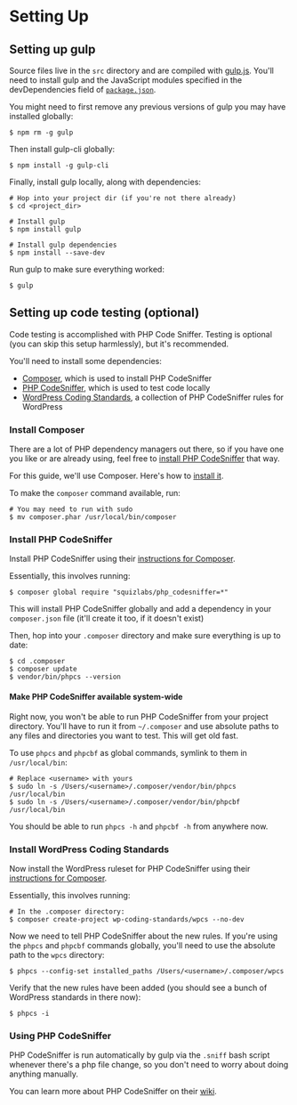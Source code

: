 # Setting Up

## <a name="gulp"></a>Setting up gulp

Source files live in the `src` directory and are compiled with [gulp.js](https://gulpjs.com/).  You'll need to install gulp and the JavaScript modules specified in the devDependencies field of [`package.json`](https://github.com/uriweb/uri-plugin-template/blob/master/package.json).

You might need to first remove any previous versions of gulp you may have installed globally:

```shell
$ npm rm -g gulp
```

Then install gulp-cli globally:

```shell
$ npm install -g gulp-cli
```

Finally, install gulp locally, along with dependencies:

```shell
# Hop into your project dir (if you're not there already)
$ cd <project_dir>

# Install gulp
$ npm install gulp

# Install gulp dependencies
$ npm install --save-dev
```

Run gulp to make sure everything worked:
```shell
$ gulp
```

## <a name="testing"></a>Setting up code testing (optional)

Code testing is accomplished with PHP Code Sniffer.  Testing is optional (you can skip this setup harmlessly), but it's recommended.

You'll need to install some dependencies:

* [Composer](https://getcomposer.org), which is used to install PHP CodeSniffer
* [PHP CodeSniffer](https://github.com/squizlabs/PHP_CodeSniffer), which is used to test code locally
* [WordPress Coding Standards](https://github.com/WordPress-Coding-Standards/WordPress-Coding-Standards#installation), a collection of PHP CodeSniffer rules for WordPress

### Install Composer

There are a lot of PHP dependency managers out there, so if you have one you like or are already using, feel free to [install PHP CodeSniffer](https://github.com/squizlabs/PHP_CodeSniffer#installation) that way.

For this guide, we'll use Composer.  Here's how to [install it](https://getcomposer.org/download/).

To make the `composer` command available, run:

```shell
# You may need to run with sudo
$ mv composer.phar /usr/local/bin/composer
```

### Install PHP CodeSniffer

Install PHP CodeSniffer using their [instructions for Composer](https://github.com/squizlabs/PHP_CodeSniffer#composer).

Essentially, this involves running:

```shell
$ composer global require "squizlabs/php_codesniffer=*"
```

This will install PHP CodeSniffer globally and add a dependency in your `composer.json` file (it'll create it too, if it doesn't exist)

Then, hop into your `.composer` directory and make sure everything is up to date:

```shell
$ cd .composer
$ composer update
$ vendor/bin/phpcs --version
```

#### Make PHP CodeSniffer available system-wide

Right now, you won't be able to run PHP CodeSniffer from your project directory.  You'll have to run it from `~/.composer` and use absolute paths to any files and directories you want to test.  This will get old fast.

To use `phpcs` and `phpcbf` as global commands, symlink to them in `/usr/local/bin`:

```shell
# Replace <username> with yours
$ sudo ln -s /Users/<username>/.composer/vendor/bin/phpcs /usr/local/bin
$ sudo ln -s /Users/<username>/.composer/vendor/bin/phpcbf /usr/local/bin
```

You should be able to run `phpcs -h` and `phpcbf -h` from anywhere now.

### Install WordPress Coding Standards

Now install the WordPress ruleset for PHP CodeSniffer using their [instructions for Composer](https://github.com/WordPress-Coding-Standards/WordPress-Coding-Standards#installation).

Essentially, this involves running:

```shell
# In the .composer directory:
$ composer create-project wp-coding-standards/wpcs --no-dev
```

Now we need to tell PHP CodeSniffer about the new rules.  If you're using the `phpcs` and `phpcbf` commands globally, you'll need to use the absolute path to the `wpcs` directory:
```shell
$ phpcs --config-set installed_paths /Users/<username>/.composer/wpcs
```

Verify that the new rules have been added (you should see a bunch of WordPress standards in there now):
```shell
$ phpcs -i
```

### Using PHP CodeSniffer

PHP CodeSniffer is run automatically by gulp via the `.sniff` bash script whenever there's a php file change, so you don't need to worry about doing anything manually.

You can learn more about PHP CodeSniffer on their [wiki](https://github.com/squizlabs/PHP_CodeSniffer/wiki).

